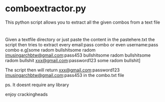 # comboextractor.py
This python script allows you to extract all the given combos from a text file 
#

Given a textfile directory or just paste the content in the pastehere.txt the script then tries to extract every email:pass combo or even username:pass combo e.g[some radom bullshitsome radom imusingarchbtw@gmail.com:pass453 bullshitsome radom bullshitsome radom bullshit xxx@gmail.com:password123 some radom bullshit]

The script then will return xxx@gmail.com:password123 imusingarchbtw@gmail.com:pass453 in the combo.txt file

ps. It doesnt require any library

enjoy crackingheads
